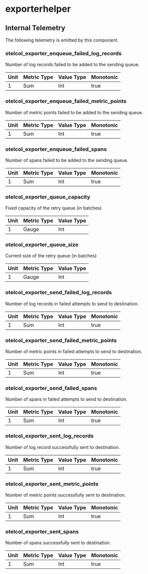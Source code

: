 [comment]: <> (Code generated by mdatagen. DO NOT EDIT.)

# exporterhelper

## Internal Telemetry

The following telemetry is emitted by this component.

### otelcol_exporter_enqueue_failed_log_records

Number of log records failed to be added to the sending queue.

| Unit | Metric Type | Value Type | Monotonic |
| ---- | ----------- | ---------- | --------- |
| 1 | Sum | Int | true |

### otelcol_exporter_enqueue_failed_metric_points

Number of metric points failed to be added to the sending queue.

| Unit | Metric Type | Value Type | Monotonic |
| ---- | ----------- | ---------- | --------- |
| 1 | Sum | Int | true |

### otelcol_exporter_enqueue_failed_spans

Number of spans failed to be added to the sending queue.

| Unit | Metric Type | Value Type | Monotonic |
| ---- | ----------- | ---------- | --------- |
| 1 | Sum | Int | true |

### otelcol_exporter_queue_capacity

Fixed capacity of the retry queue (in batches)

| Unit | Metric Type | Value Type |
| ---- | ----------- | ---------- |
| 1 | Gauge | Int |

### otelcol_exporter_queue_size

Current size of the retry queue (in batches)

| Unit | Metric Type | Value Type |
| ---- | ----------- | ---------- |
| 1 | Gauge | Int |

### otelcol_exporter_send_failed_log_records

Number of log records in failed attempts to send to destination.

| Unit | Metric Type | Value Type | Monotonic |
| ---- | ----------- | ---------- | --------- |
| 1 | Sum | Int | true |

### otelcol_exporter_send_failed_metric_points

Number of metric points in failed attempts to send to destination.

| Unit | Metric Type | Value Type | Monotonic |
| ---- | ----------- | ---------- | --------- |
| 1 | Sum | Int | true |

### otelcol_exporter_send_failed_spans

Number of spans in failed attempts to send to destination.

| Unit | Metric Type | Value Type | Monotonic |
| ---- | ----------- | ---------- | --------- |
| 1 | Sum | Int | true |

### otelcol_exporter_sent_log_records

Number of log record successfully sent to destination.

| Unit | Metric Type | Value Type | Monotonic |
| ---- | ----------- | ---------- | --------- |
| 1 | Sum | Int | true |

### otelcol_exporter_sent_metric_points

Number of metric points successfully sent to destination.

| Unit | Metric Type | Value Type | Monotonic |
| ---- | ----------- | ---------- | --------- |
| 1 | Sum | Int | true |

### otelcol_exporter_sent_spans

Number of spans successfully sent to destination.

| Unit | Metric Type | Value Type | Monotonic |
| ---- | ----------- | ---------- | --------- |
| 1 | Sum | Int | true |
